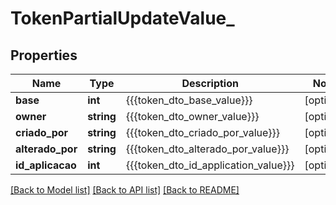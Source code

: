 # TokenPartialUpdateValue_

## Properties
Name | Type | Description | Notes
------------ | ------------- | ------------- | -------------
**base** | **int** | {{{token_dto_base_value}}} | [optional] 
**owner** | **string** | {{{token_dto_owner_value}}} | [optional] 
**criado_por** | **string** | {{{token_dto_criado_por_value}}} | [optional] 
**alterado_por** | **string** | {{{token_dto_alterado_por_value}}} | [optional] 
**id_aplicacao** | **int** | {{{token_dto_id_application_value}}} | [optional] 

[[Back to Model list]](../README.md#documentation-for-models) [[Back to API list]](../README.md#documentation-for-api-endpoints) [[Back to README]](../README.md)


